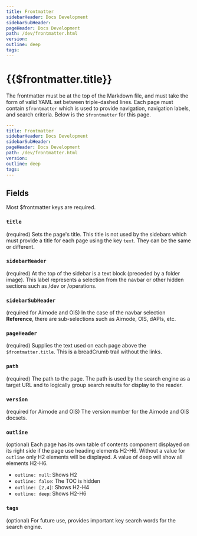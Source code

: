 ```yaml
---
title: Frontmatter
sidebarHeader: Docs Development
sidebarSubHeader:
pageHeader: Docs Development
path: /dev/frontmatter.html
version:
outline: deep
tags:
---
```


<PageHeader/>

# {{$frontmatter.title}}

The frontmatter must be at the top of the Markdown file, and must take the form
of valid YAML set between triple-dashed lines. Each page must contain
`$frontmatter` which is used to provide navigation, navigation labels, and
search criteria. Below is the `$frontmatter` for this page.

```yaml
---
title: Frontmatter
sidebarHeader: Docs Development
sidebarSubHeader:
pageHeader: Docs Development
path: /dev/frontmatter.html
version:
outline: deep
tags:
---
```

## Fields

Most $frontmatter keys are required.

### `title`

(required) Sets the page's title. This title is not used by the sidebars which
must provide a title for each page using the key `text`. They can be the same or
different.

### `sidebarHeader`

(required) At the top of the sidebar is a text block (preceded by a folder
image). This label represents a selection from the navbar or other hidden
sections such as /dev or /operations.

### `sidebarSubHeader`

(required for Airnode and OIS) In the case of the navbar selection
**Reference**, there are sub-selections such as Airnode, OIS, dAPIs, etc.

### `pageHeader`

(required) Supplies the text used on each page above the `$frontmatter.title`.
This is a breadCrumb trail without the links.

### `path`

(required) The path to the page. The path is used by the search engine as a
target URL and to logically group search results for display to the reader.

### `version`

(required for Airnode and OIS) The version number for the Airnode and OIS
docsets.

### `outline`

(optional) Each page has its own table of contents component displayed on its
right side if the page use heading elements H2-H6. Without a value for `outline`
only H2 elements will be displayed. A value of deep will show all elements
H2-H6.

- `outline: null`: Shows H2
- `outline: false`: The TOC is hidden
- `outline: [2,4]`: Shows H2-H4
- `outline: deep`: Shows H2-H6

### `tags`

(optional) For future use, provides important key search words for the search
engine.
